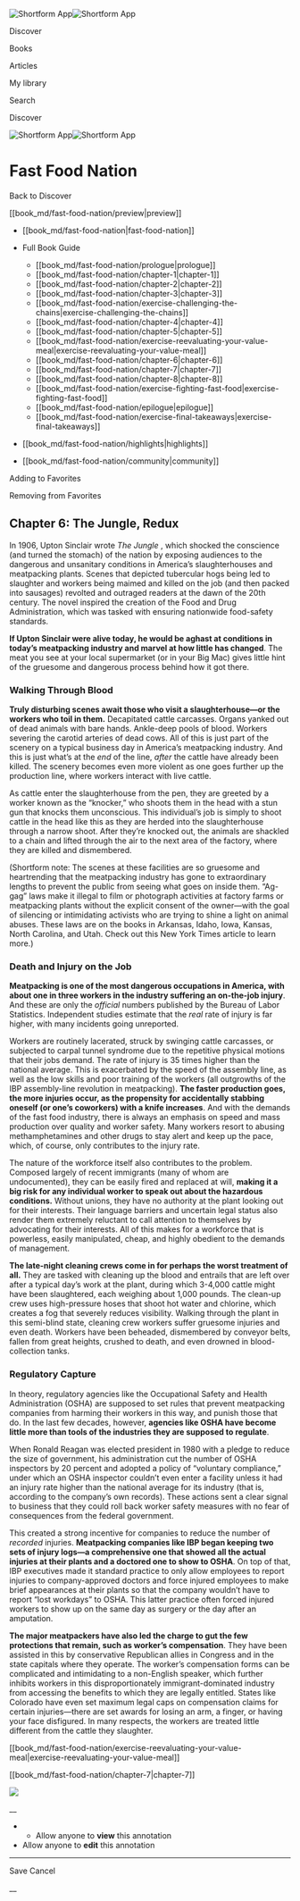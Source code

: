 ![Shortform App](/img/logo.36a2399e.svg)![Shortform App](/img/logo-dark.70c1b072.svg)

Discover

Books

Articles

My library

Search

Discover

![Shortform App](/img/logo.36a2399e.svg)![Shortform App](/img/logo-dark.70c1b072.svg)

# Fast Food Nation

Back to Discover

[[book_md/fast-food-nation/preview|preview]]

  * [[book_md/fast-food-nation|fast-food-nation]]
  * Full Book Guide

    * [[book_md/fast-food-nation/prologue|prologue]]
    * [[book_md/fast-food-nation/chapter-1|chapter-1]]
    * [[book_md/fast-food-nation/chapter-2|chapter-2]]
    * [[book_md/fast-food-nation/chapter-3|chapter-3]]
    * [[book_md/fast-food-nation/exercise-challenging-the-chains|exercise-challenging-the-chains]]
    * [[book_md/fast-food-nation/chapter-4|chapter-4]]
    * [[book_md/fast-food-nation/chapter-5|chapter-5]]
    * [[book_md/fast-food-nation/exercise-reevaluating-your-value-meal|exercise-reevaluating-your-value-meal]]
    * [[book_md/fast-food-nation/chapter-6|chapter-6]]
    * [[book_md/fast-food-nation/chapter-7|chapter-7]]
    * [[book_md/fast-food-nation/chapter-8|chapter-8]]
    * [[book_md/fast-food-nation/exercise-fighting-fast-food|exercise-fighting-fast-food]]
    * [[book_md/fast-food-nation/epilogue|epilogue]]
    * [[book_md/fast-food-nation/exercise-final-takeaways|exercise-final-takeaways]]
  * [[book_md/fast-food-nation/highlights|highlights]]
  * [[book_md/fast-food-nation/community|community]]



Adding to Favorites 

Removing from Favorites 

## Chapter 6: The Jungle, Redux

In 1906, Upton Sinclair wrote _The Jungle_ , which shocked the conscience (and turned the stomach) of the nation by exposing audiences to the dangerous and unsanitary conditions in America’s slaughterhouses and meatpacking plants. Scenes that depicted tubercular hogs being led to slaughter and workers being maimed and killed on the job (and then packed into sausages) revolted and outraged readers at the dawn of the 20th century. The novel inspired the creation of the Food and Drug Administration, which was tasked with ensuring nationwide food-safety standards.

**If Upton Sinclair were alive today, he would be aghast at conditions in today’s meatpacking industry and marvel at how little has changed**. The meat you see at your local supermarket (or in your Big Mac) gives little hint of the gruesome and dangerous process behind how it got there.

### Walking Through Blood

**Truly disturbing scenes await those who visit a slaughterhouse—or the workers who toil in them.** Decapitated cattle carcasses. Organs yanked out of dead animals with bare hands. Ankle-deep pools of blood. Workers severing the carotid arteries of dead cows. All of this is just part of the scenery on a typical business day in America’s meatpacking industry. And this is just what’s at the _end_ of the line, _after_ the cattle have already been killed. The scenery becomes even more violent as one goes further up the production line, where workers interact with live cattle.

As cattle enter the slaughterhouse from the pen, they are greeted by a worker known as the “knocker,” who shoots them in the head with a stun gun that knocks them unconscious. This individual’s job is simply to shoot cattle in the head like this as they are herded into the slaughterhouse through a narrow shoot. After they’re knocked out, the animals are shackled to a chain and lifted through the air to the next area of the factory, where they are killed and dismembered.

(Shortform note: The scenes at these facilities are so gruesome and heartrending that the meatpacking industry has gone to extraordinary lengths to prevent the public from seeing what goes on inside them. “Ag-gag” laws make it illegal to film or photograph activities at factory farms or meatpacking plants without the explicit consent of the owner—with the goal of silencing or intimidating activists who are trying to shine a light on animal abuses. These laws are on the books in Arkansas, Idaho, Iowa, Kansas, North Carolina, and Utah. Check out this New York Times article to learn more.)

### Death and Injury on the Job

**Meatpacking is one of the most dangerous occupations in America, with about one in three workers in the industry suffering an on-the-job injury**. And these are only the _official_ numbers published by the Bureau of Labor Statistics. Independent studies estimate that the _real_ rate of injury is far higher, with many incidents going unreported.

Workers are routinely lacerated, struck by swinging cattle carcasses, or subjected to carpal tunnel syndrome due to the repetitive physical motions that their jobs demand. The rate of injury is 35 times higher than the national average. This is exacerbated by the speed of the assembly line, as well as the low skills and poor training of the workers (all outgrowths of the IBP assembly-line revolution in meatpacking). **The faster production goes, the more injuries occur, as the propensity for accidentally stabbing oneself (or one’s coworkers) with a knife increases**. And with the demands of the fast food industry, there is always an emphasis on speed and mass production over quality and worker safety. Many workers resort to abusing methamphetamines and other drugs to stay alert and keep up the pace, which, of course, only contributes to the injury rate.

The nature of the workforce itself also contributes to the problem. Composed largely of recent immigrants (many of whom are undocumented), they can be easily fired and replaced at will, **making it a big risk for any individual worker to speak out about the hazardous conditions.** Without unions, they have no authority at the plant looking out for their interests. Their language barriers and uncertain legal status also render them extremely reluctant to call attention to themselves by advocating for their interests. All of this makes for a workforce that is powerless, easily manipulated, cheap, and highly obedient to the demands of management.

**The late-night cleaning crews come in for perhaps the worst treatment of all.** They are tasked with cleaning up the blood and entrails that are left over after a typical day’s work at the plant, during which 3-4,000 cattle might have been slaughtered, each weighing about 1,000 pounds. The clean-up crew uses high-pressure hoses that shoot hot water and chlorine, which creates a fog that severely reduces visibility. Walking through the plant in this semi-blind state, cleaning crew workers suffer gruesome injuries and even death. Workers have been beheaded, dismembered by conveyor belts, fallen from great heights, crushed to death, and even drowned in blood-collection tanks.

### Regulatory Capture

In theory, regulatory agencies like the Occupational Safety and Health Administration (OSHA) are supposed to set rules that prevent meatpacking companies from harming their workers in this way, and punish those that do. In the last few decades, however, **agencies like OSHA have become little more than tools of the industries they are supposed to regulate**.

When Ronald Reagan was elected president in 1980 with a pledge to reduce the size of government, his administration cut the number of OSHA inspectors by 20 percent and adopted a policy of “voluntary compliance,” under which an OSHA inspector couldn’t even enter a facility unless it had an injury rate higher than the national average for its industry (that is, according to the company’s own records). These actions sent a clear signal to business that they could roll back worker safety measures with no fear of consequences from the federal government.

This created a strong incentive for companies to reduce the number of _recorded_ injuries. **Meatpacking companies like IBP began keeping two sets of injury logs—a comprehensive one that showed all the actual injuries at their plants and a doctored one to show to OSHA**. On top of that, IBP executives made it standard practice to only allow employees to report injuries to company-approved doctors and force injured employees to make brief appearances at their plants so that the company wouldn’t have to report “lost workdays” to OSHA. This latter practice often forced injured workers to show up on the same day as surgery or the day after an amputation.

**The major meatpackers have also led the charge to gut the few protections that remain, such as worker’s compensation**. They have been assisted in this by conservative Republican allies in Congress and in the state capitals where they operate. The worker’s compensation forms can be complicated and intimidating to a non-English speaker, which further inhibits workers in this disproportionately immigrant-dominated industry from accessing the benefits to which they are legally entitled. States like Colorado have even set maximum legal caps on compensation claims for certain injuries—there are set awards for losing an arm, a finger, or having your face disfigured. In many respects, the workers are treated little different from the cattle they slaughter.

[[book_md/fast-food-nation/exercise-reevaluating-your-value-meal|exercise-reevaluating-your-value-meal]]

[[book_md/fast-food-nation/chapter-7|chapter-7]]

![](https://bat.bing.com/action/0?ti=56018282&Ver=2&mid=3c67c333-f350-45fc-900d-4dfded40c4f8&sid=49fff5b0636c11eeb9c611038afc8668&vid=4a005010636c11ee80c703d4c4a7acd5&vids=0&msclkid=N&pi=0&lg=en-US&sw=800&sh=600&sc=24&nwd=1&tl=Shortform%20%7C%20Book&p=https%3A%2F%2Fwww.shortform.com%2Fapp%2Fbook%2Ffast-food-nation%2Fchapter-6&r=&lt=291&evt=pageLoad&sv=1&rn=225311)

__

  *   * Allow anyone to **view** this annotation
  * Allow anyone to **edit** this annotation



* * *

Save Cancel

__



